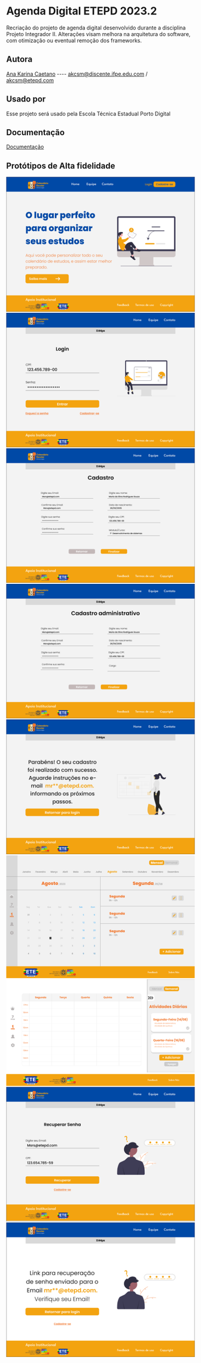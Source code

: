 # Agenda Digital ETEPD 2023.2

Recriação do projeto de agenda digital desenvolvido durante a disciplina Projeto Integrador II. Alterações visam melhora na arquitetura do software, com otimização ou eventual remoção dos frameworks.
## Autora

[Ana Karina Caetano](https://github.com/AnaK-Caetano) ---- akcsm@discente.ifpe.edu.com / akcsm@etepd.com
## Usado por

Esse projeto será usado pela Escola Técnica Estadual Porto Digital

## Documentação

[Documentação](https://link-da-documentação)

## Protótipos de Alta fidelidade

<img src="prototipo/home.png"> \
<img src="prototipo/login.png"> \
<img src="prototipo/cadastro.png"> \
<img src="prototipo/cadastro_adm.png"> \
<img src="prototipo/msg_cadastro.png"> \
<img src="prototipo/agenda_mensal.png"> \
<img src="prototipo/agenda_semanal.png"> \
<img src="prototipo/recuperar_senha.png"> \
<img src="prototipo/msg_recuperar_senha.png"> 
